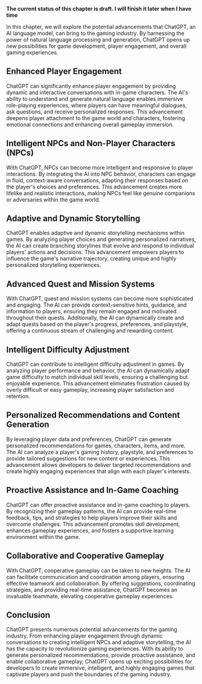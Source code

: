 **The current status of this chapter is draft. I will finish it later when I have time**

In this chapter, we will explore the potential advancements that ChatGPT, an AI language model, can bring to the gaming industry. By harnessing the power of natural language processing and generation, ChatGPT opens up new possibilities for game development, player engagement, and overall gaming experiences.

Enhanced Player Engagement
--------------------------

ChatGPT can significantly enhance player engagement by providing dynamic and interactive conversations with in-game characters. The AI's ability to understand and generate natural language enables immersive role-playing experiences, where players can have meaningful dialogues, ask questions, and receive personalized responses. This advancement deepens player attachment to the game world and characters, fostering emotional connections and enhancing overall gameplay immersion.

Intelligent NPCs and Non-Player Characters (NPCs)
-------------------------------------------------

With ChatGPT, NPCs can become more intelligent and responsive to player interactions. By integrating the AI into NPC behavior, characters can engage in fluid, context-aware conversations, adapting their responses based on the player's choices and preferences. This advancement creates more lifelike and realistic interactions, making NPCs feel like genuine companions or adversaries within the game world.

Adaptive and Dynamic Storytelling
---------------------------------

ChatGPT enables adaptive and dynamic storytelling mechanisms within games. By analyzing player choices and generating personalized narratives, the AI can create branching storylines that evolve and respond to individual players' actions and decisions. This advancement empowers players to influence the game's narrative trajectory, creating unique and highly personalized storytelling experiences.

Advanced Quest and Mission Systems
----------------------------------

With ChatGPT, quest and mission systems can become more sophisticated and engaging. The AI can provide context-sensitive hints, guidance, and information to players, ensuring they remain engaged and motivated throughout their quests. Additionally, the AI can dynamically create and adapt quests based on the player's progress, preferences, and playstyle, offering a continuous stream of challenging and rewarding content.

Intelligent Difficulty Adjustment
---------------------------------

ChatGPT can contribute to intelligent difficulty adjustment in games. By analyzing player performance and behavior, the AI can dynamically adapt game difficulty to match individual skill levels, ensuring a challenging but enjoyable experience. This advancement eliminates frustration caused by overly difficult or easy gameplay, increasing player satisfaction and retention.

Personalized Recommendations and Content Generation
---------------------------------------------------

By leveraging player data and preferences, ChatGPT can generate personalized recommendations for games, characters, items, and more. The AI can analyze a player's gaming history, playstyle, and preferences to provide tailored suggestions for new content or experiences. This advancement allows developers to deliver targeted recommendations and create highly engaging experiences that align with each player's interests.

Proactive Assistance and In-Game Coaching
-----------------------------------------

ChatGPT can offer proactive assistance and in-game coaching to players. By recognizing their gameplay patterns, the AI can provide real-time feedback, tips, and strategies to help players improve their skills and overcome challenges. This advancement promotes skill development, enhances gameplay experiences, and fosters a supportive learning environment within the game.

Collaborative and Cooperative Gameplay
--------------------------------------

With ChatGPT, cooperative gameplay can be taken to new heights. The AI can facilitate communication and coordination among players, ensuring effective teamwork and collaboration. By offering suggestions, coordinating strategies, and providing real-time assistance, ChatGPT becomes an invaluable teammate, elevating cooperative gameplay experiences.

Conclusion
----------

ChatGPT presents numerous potential advancements for the gaming industry. From enhancing player engagement through dynamic conversations to creating intelligent NPCs and adaptive storytelling, the AI has the capacity to revolutionize gaming experiences. With its ability to generate personalized recommendations, provide proactive assistance, and enable collaborative gameplay, ChatGPT opens up exciting possibilities for developers to create immersive, intelligent, and highly engaging games that captivate players and push the boundaries of the gaming industry.
